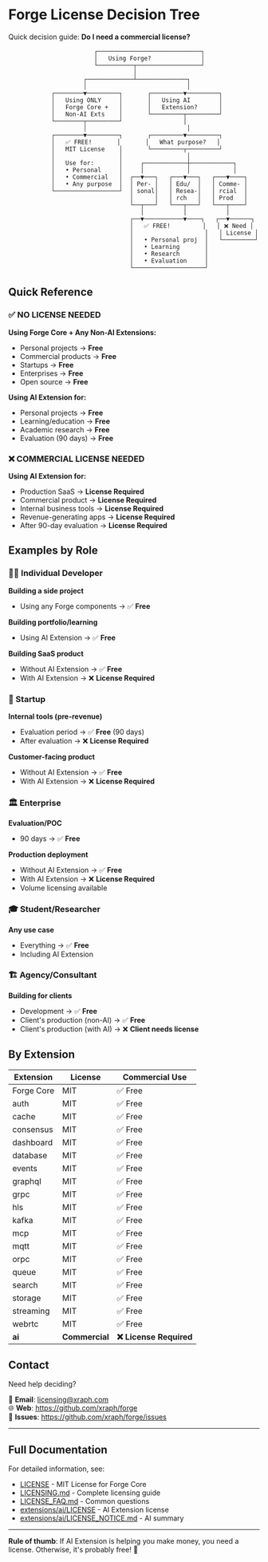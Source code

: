 # Forge License Decision Tree

Quick decision guide: **Do I need a commercial license?**

```
                        ┌─────────────────────────────┐
                        │   Using Forge?              │
                        └──────────┬──────────────────┘
                                   │
                     ┌─────────────┴──────────────┐
                     │                            │
            ┌────────▼─────────┐       ┌─────────▼─────────┐
            │   Using ONLY     │       │   Using AI        │
            │   Forge Core +   │       │   Extension?      │
            │   Non-AI Exts    │       └─────────┬─────────┘
            └────────┬─────────┘                 │
                     │                            │
            ┌────────▼─────────┐       ┌─────────▼─────────┐
            │   ✅ FREE!       │       │   What purpose?   │
            │   MIT License    │       └─────────┬─────────┘
            │                  │                  │
            │   Use for:       │     ┌────────────┼────────────┐
            │   • Personal     │     │            │            │
            │   • Commercial   │  ┌──▼───┐   ┌───▼───┐   ┌───▼────┐
            │   • Any purpose  │  │ Per- │   │ Edu/  │   │ Comme- │
            └──────────────────┘  │ sonal│   │ Resea-│   │ rcial  │
                                  │      │   │ rch   │   │ Prod   │
                                  └──┬───┘   └───┬───┘   └───┬────┘
                                     │           │           │
                                  ┌──▼───────────▼────┐   ┌──▼──────┐
                                  │   ✅ FREE!         │   │ ❌ Need │
                                  │                    │   │ License │
                                  │   • Personal proj  │   └─────────┘
                                  │   • Learning       │
                                  │   • Research       │
                                  │   • Evaluation     │
                                  └────────────────────┘
```

## Quick Reference

### ✅ NO LICENSE NEEDED

**Using Forge Core + Any Non-AI Extensions:**
- Personal projects → **Free**
- Commercial products → **Free**
- Startups → **Free**
- Enterprises → **Free**
- Open source → **Free**

**Using AI Extension for:**
- Personal projects → **Free**
- Learning/education → **Free**
- Academic research → **Free**
- Evaluation (90 days) → **Free**

### ❌ COMMERCIAL LICENSE NEEDED

**Using AI Extension for:**
- Production SaaS → **License Required**
- Commercial product → **License Required**
- Internal business tools → **License Required**
- Revenue-generating apps → **License Required**
- After 90-day evaluation → **License Required**

## Examples by Role

### 👨‍💻 Individual Developer
**Building a side project**
- Using any Forge components → ✅ **Free**

**Building portfolio/learning**
- Using AI Extension → ✅ **Free**

**Building SaaS product**
- Without AI Extension → ✅ **Free**
- With AI Extension → ❌ **License Required**

### 🏢 Startup
**Internal tools (pre-revenue)**
- Evaluation period → ✅ **Free** (90 days)
- After evaluation → ❌ **License Required**

**Customer-facing product**
- Without AI Extension → ✅ **Free**
- With AI Extension → ❌ **License Required**

### 🏛️ Enterprise
**Evaluation/POC**
- 90 days → ✅ **Free**

**Production deployment**
- Without AI Extension → ✅ **Free**
- With AI Extension → ❌ **License Required**
- Volume licensing available

### 🎓 Student/Researcher
**Any use case**
- Everything → ✅ **Free**
- Including AI Extension

### 🏗️ Agency/Consultant
**Building for clients**
- Development → ✅ **Free**
- Client's production (non-AI) → ✅ **Free**
- Client's production (with AI) → ❌ **Client needs license**

## By Extension

| Extension | License | Commercial Use |
|-----------|---------|----------------|
| Forge Core | MIT | ✅ Free |
| auth | MIT | ✅ Free |
| cache | MIT | ✅ Free |
| consensus | MIT | ✅ Free |
| dashboard | MIT | ✅ Free |
| database | MIT | ✅ Free |
| events | MIT | ✅ Free |
| graphql | MIT | ✅ Free |
| grpc | MIT | ✅ Free |
| hls | MIT | ✅ Free |
| kafka | MIT | ✅ Free |
| mcp | MIT | ✅ Free |
| mqtt | MIT | ✅ Free |
| orpc | MIT | ✅ Free |
| queue | MIT | ✅ Free |
| search | MIT | ✅ Free |
| storage | MIT | ✅ Free |
| streaming | MIT | ✅ Free |
| webrtc | MIT | ✅ Free |
| **ai** | **Commercial** | **❌ License Required** |

## Contact

Need help deciding?

📧 **Email**: licensing@xraph.com  
🌐 **Web**: https://github.com/xraph/forge  
💬 **Issues**: https://github.com/xraph/forge/issues

---

## Full Documentation

For detailed information, see:

- [LICENSE](LICENSE) - MIT License for Forge Core
- [LICENSING.md](LICENSING.md) - Complete licensing guide
- [LICENSE_FAQ.md](LICENSE_FAQ.md) - Common questions
- [extensions/ai/LICENSE](extensions/ai/LICENSE) - AI Extension license
- [extensions/ai/LICENSE_NOTICE.md](extensions/ai/LICENSE_NOTICE.md) - AI summary

---

**Rule of thumb**: If AI Extension is helping you make money, you need a license. Otherwise, it's probably free! 🎯

